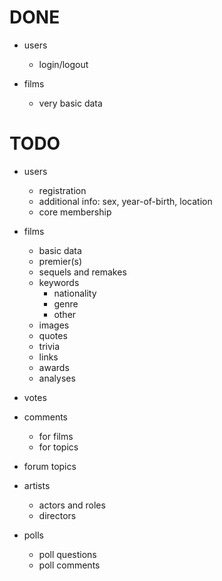 # DONE

- users
    - login/logout

- films
    - very basic data

# TODO

- users
    - registration
    - additional info: sex, year-of-birth, location
    - core membership

- films
    - basic data
    - premier(s)
    - sequels and remakes
    - keywords
        - nationality
        - genre
        - other
    - images
    - quotes
    - trivia
    - links
    - awards
    - analyses

- votes

- comments
    - for films
    - for topics

- forum topics

- artists
    - actors and roles
    - directors

- polls
    - poll questions
    - poll comments
